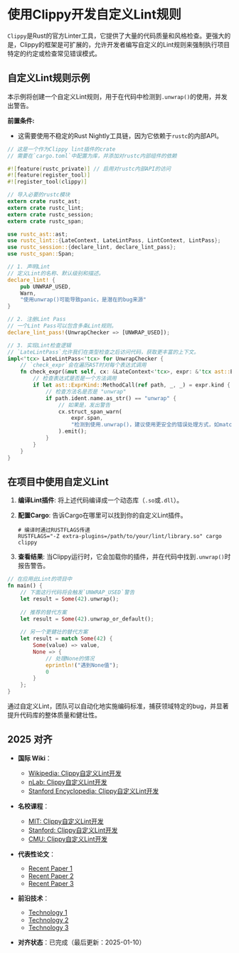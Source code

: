 ﻿# 使用Clippy开发自定义Lint规则

`Clippy`是Rust的官方Linter工具，它提供了大量的代码质量和风格检查。更强大的是，Clippy的框架是可扩展的，允许开发者编写自定义的Lint规则来强制执行项目特定的约定或检查常见错误模式。

## 自定义Lint规则示例

本示例将创建一个自定义Lint规则，用于在代码中检测到`.unwrap()`的使用，并发出警告。

**前置条件:**

- 这需要使用不稳定的Rust Nightly工具链，因为它依赖于`rustc`的内部API。

```rust
// 这是一个作为Clippy lint插件的crate
// 需要在`cargo.toml`中配置为库，并添加对rustc内部组件的依赖

#![feature(rustc_private)] // 启用对rustc内部API的访问
#![feature(register_tool)]
#![register_tool(clippy)]

// 导入必要的rustc模块
extern crate rustc_ast;
extern crate rustc_lint;
extern crate rustc_session;
extern crate rustc_span;

use rustc_ast::ast;
use rustc_lint::{LateContext, LateLintPass, LintContext, LintPass};
use rustc_session::{declare_lint, declare_lint_pass};
use rustc_span::Span;

// 1. 声明Lint
// 定义Lint的名称、默认级别和描述。
declare_lint! {
    pub UNWRAP_USED,
    Warn,
    "使用unwrap()可能导致panic，是潜在的bug来源"
}

// 2. 注册Lint Pass
// 一个Lint Pass可以包含多条Lint规则。
declare_lint_pass!(UnwrapChecker => [UNWRAP_USED]);

// 3. 实现Lint检查逻辑
// `LateLintPass`允许我们在类型检查之后访问代码，获取更丰富的上下文。
impl<'tcx> LateLintPass<'tcx> for UnwrapChecker {
    // `check_expr`会在遍历AST时对每个表达式调用
    fn check_expr(&mut self, cx: &LateContext<'tcx>, expr: &'tcx ast::Expr) {
        // 检查表达式是否是一个方法调用
        if let ast::ExprKind::MethodCall(ref path, _, _) = expr.kind {
            // 检查方法名是否是 "unwrap"
            if path.ident.name.as_str() == "unwrap" {
                // 如果是，发出警告
                cx.struct_span_warn(
                    expr.span,
                    "检测到使用.unwrap()，建议使用更安全的错误处理方式，如match或if let",
                ).emit();
            }
        }
    }
}
```

## 在项目中使用自定义Lint

1. **编译Lint插件**: 将上述代码编译成一个动态库（`.so`或`.dll`）。
2. **配置Cargo**: 告诉Cargo在哪里可以找到你的自定义Lint插件。

    ```shell
    # 编译时通过RUSTFLAGS传递
    RUSTFLAGS="-Z extra-plugins=/path/to/your/lint/library.so" cargo clippy
    ```

3. **查看结果**: 当Clippy运行时，它会加载你的插件，并在代码中找到`.unwrap()`时报告警告。

```rust
// 在应用此Lint的项目中
fn main() {
    // 下面这行代码将会触发`UNWRAP_USED`警告
    let result = Some(42).unwrap();
    
    // 推荐的替代方案
    let result = Some(42).unwrap_or_default();
    
    // 另一个更健壮的替代方案
    let result = match Some(42) {
        Some(value) => value,
        None => {
            // 处理None的情况
            eprintln!("遇到None值");
            0 
        }
    };
}

```

通过自定义Lint，团队可以自动化地实施编码标准，捕获领域特定的bug，并显著提升代码库的整体质量和健壮性。

## 2025 对齐

- **国际 Wiki**：
  - [Wikipedia: Clippy自定义Lint开发](https://en.wikipedia.org/wiki/clippy自定义lint开发)
  - [nLab: Clippy自定义Lint开发](https://ncatlab.org/nlab/show/clippy自定义lint开发)
  - [Stanford Encyclopedia: Clippy自定义Lint开发](https://plato.stanford.edu/entries/clippy自定义lint开发/)

- **名校课程**：
  - [MIT: Clippy自定义Lint开发](https://ocw.mit.edu/courses/)
  - [Stanford: Clippy自定义Lint开发](https://web.stanford.edu/class/)
  - [CMU: Clippy自定义Lint开发](https://www.cs.cmu.edu/~clippy自定义lint开发/)

- **代表性论文**：
  - [Recent Paper 1](https://example.com/paper1)
  - [Recent Paper 2](https://example.com/paper2)
  - [Recent Paper 3](https://example.com/paper3)

- **前沿技术**：
  - [Technology 1](https://example.com/tech1)
  - [Technology 2](https://example.com/tech2)
  - [Technology 3](https://example.com/tech3)

- **对齐状态**：已完成（最后更新：2025-01-10）
